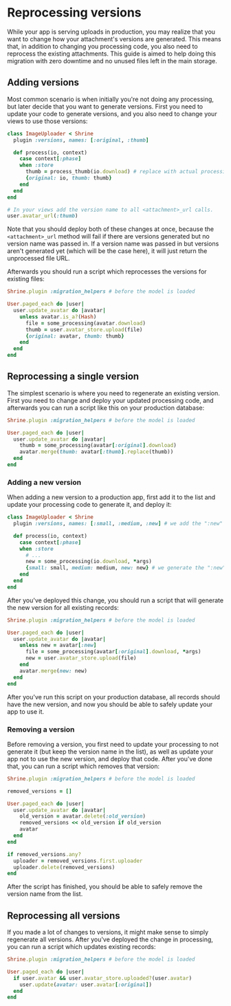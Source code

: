 # Reprocessing versions

While your app is serving uploads in production, you may realize that you want
to change how your attachment's versions are generated. This means that, in
addition to changing you processing code, you also need to reprocess the
existing attachments. This guide is aimed to help doing this migration with
zero downtime and no unused files left in the main storage.

## Adding versions

Most common scenario is when initially you're not doing any processing, but
later decide that you want to generate versions. First you need to update your
code to generate versions, and you also need to change your views to use those
versions:

```rb
class ImageUploader < Shrine
  plugin :versions, names: [:original, :thumb]

  def process(io, context)
    case context[:phase]
    when :store
      thumb = process_thumb(io.download) # replace with actual processing method
      {original: io, thumb: thumb}
    end
  end
end
```
```rb
# In your views add the version name to all <attachment>_url calls.
user.avatar_url(:thumb)
```

Note that you should deploy both of these changes at once, because the
`<attachment>_url` method will fail if there are versions generated but no
version name was passed in. If a version name was passed in but versions aren't
generated yet (which will be the case here), it will just return the
unprocessed file URL.

Afterwards you should run a script which reprocesses the versions for existing
files:

```rb
Shrine.plugin :migration_helpers # before the model is loaded
```
```rb
User.paged_each do |user|
  user.update_avatar do |avatar|
    unless avatar.is_a?(Hash)
      file = some_processing(avatar.download)
      thumb = user.avatar_store.upload(file)
      {original: avatar, thumb: thumb}
    end
  end
end
```

## Reprocessing a single version

The simplest scenario is where you need to regenerate an existing version.
First you need to change and deploy your updated processing code, and
afterwards you can run a script like this on your production database:

```rb
Shrine.plugin :migration_helpers # before the model is loaded
```

```rb
User.paged_each do |user|
  user.update_avatar do |avatar|
    thumb = some_processing(avatar[:original].download)
    avatar.merge(thumb: avatar[:thumb].replace(thumb))
  end
end
```

### Adding a new version

When adding a new version to a production app, first add it to the list and
update your processing code to generate it, and deploy it:

```rb
class ImageUploader < Shrine
  plugin :versions, names: [:small, :medium, :new] # we add the ":new" version

  def process(io, context)
    case context[:phase]
    when :store
      # ...
      new = some_processing(io.download, *args)
      {small: small, medium: medium, new: new} # we generate the ":new" version
    end
  end
end
```

After you've deployed this change, you should run a script that will generate
the new version for all existing records:

```rb
Shrine.plugin :migration_helpers # before the model is loaded
```

```rb
User.paged_each do |user|
  user.update_avatar do |avatar|
    unless new = avatar[:new]
      file = some_processing(avatar[:original].download, *args)
      new = user.avatar_store.upload(file)
    end
    avatar.merge(new: new)
  end
end
```

After you've run this script on your production database, all records should
have the new version, and now you should be able to safely update your app to
use it.

### Removing a version

Before removing a version, you first need to update your processing to not
generate it (but keep the version name in the list), as well as update your app
not to use the new version, and deploy that code. After you've done that, you
can run a script which removes that version:

```rb
Shrine.plugin :migration_helpers # before the model is loaded
```

```rb
removed_versions = []

User.paged_each do |user|
  user.update_avatar do |avatar|
    old_version = avatar.delete(:old_version)
    removed_versions << old_version if old_version
    avatar
  end
end

if removed_versions.any?
  uploader = removed_versions.first.uploader
  uploader.delete(removed_versions)
end
```

After the script has finished, you should be able to safely remove the version
name from the list.

## Reprocessing all versions

If you made a lot of changes to versions, it might make sense to simply
regenerate all versions. After you've deployed the change in processing, you
can run a script which updates existing records:

```rb
Shrine.plugin :migration_helpers # before the model is loaded
```

```rb
User.paged_each do |user|
  if user.avatar && user.avatar_store.uploaded?(user.avatar)
    user.update(avatar: user.avatar[:original])
  end
end
```
